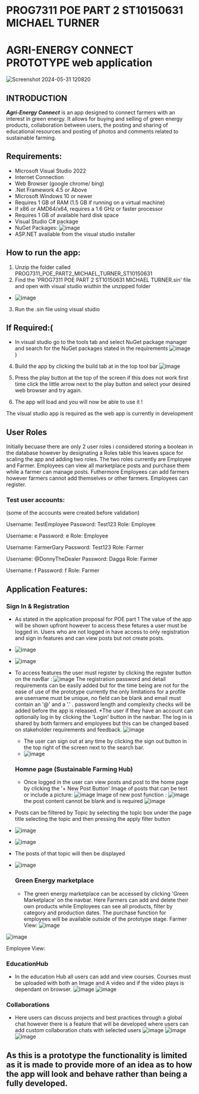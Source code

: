 # PROG7311 POE PART 2 ST10150631 MICHAEL TURNER
# AGRI-ENERGY CONNECT PROTOTYPE web application 

![Screenshot 2024-05-31 120820](https://github.com/ST10150631/Agri-Energy-Connect-App/assets/101188233/ef9c6ecd-a753-4222-9e78-8b5469a0414e)

## INTRODUCTION 
***Agri-Energy Connect*** is an app designed to connect farmers with an interest in green energy. It allows for buying and selling of green energy products, collaboration between users, the posting and sharing of educational resources and posting of photos and comments related to sustainable farming.

## Requirements:
* Microsoft Visual Studio 2022
* Internet Connection
* Web Browser (google chrome/ bing)
* .Net Framework 4.5 or Above
* Microsoft Windows 10 or newer
* Requires 1 GB of RAM (1.5 GB if running on a virtual machine)
* If x86 or AMD64/x64, requires a 1.6 GHz or faster processor
* Requires 1 GB of available hard disk space
* Visual Studio C# package
* NuGet Packages:
 ![image](https://github.com/ST10150631/Agri-Energy-Connect-App/assets/101188233/34e04dcd-c5a6-43d7-9244-02441a9783ff)
* ASP.NET available from the visual studio installer

## How to run the app:
1. Unzip the folder called PROG7311_POE_PART2_MICHAEL_TURNER_ST10150631
2. Find the 'PROG7311 POE PART 2 ST10150631 MICHAEL TURNER.sin' file and open with visual studio wiuthin the unzipped folder
* ![image](https://github.com/ST10150631/Agri-Energy-Connect-App/assets/101188233/c597fa22-f767-43ca-a9a5-16be277ddf06)
3. Run the .sin file using visual studio
  
## If Required:(
* In visual studio go to the tools tab and select NuGet package manager and search for the NuGet packages stated in the requirements
 ![image](https://github.com/ST10150631/Agri-Energy-Connect-App/assets/101188233/77ab00cb-0c06-4ec0-9715-a4d367ec4fbc)
)
4. Build the app by clicking the build tab at in the top tool bar
  ![image](https://github.com/ST10150631/Agri-Energy-Connect-App/assets/101188233/51d8800b-ef16-43e5-88ac-76a3fcc416e1)

5. Press the play button at the top of the screen if this does not work first time click the little arrow next to the play button and select your desired web browser and try again.
6. The app will load and you will now be able to use it !

The visual studio app is required as the web app is currently in development 

## User Roles 
Initially becuase there are only 2 user roles i considered storing a boolean in the database however by designating a Roles table this leaves space for scaling the app and adding two roles. 
The two roles currently are Employee and Farmer.
Employees can view all marketplace posts and purchase them while a farmer can manage posts.
Futhermore Employees can add farmers however farmers cannot add themselves or other farmers.
Employees can register.
### Test user accounts: 
(some of the accounts were created before validation)

Username: TestEmployee
Password: Test123
Role: Employee

Username: e
Password: e
Role: Employee

Username: FarmerGary
Password: Test123
Role: Farmer

Username: @DonnyTheDealer
Password: Dagga
Role: Farmer

Username: f
Password: f
Role: Farmer

## Application Features:

### Sign In & Registration 
* As stated in the application proposal for POE part 1 The value of the app will be shown upfront however to access these fetures a user must be logged in. Users who are not logged in have access to only registration and sign in features and can view posts but not create posts.
* ![image](https://github.com/ST10150631/Agri-Energy-Connect-App/assets/101188233/307534d9-4612-48ce-a875-2953fdd69b67)

* ![image](https://github.com/ST10150631/Agri-Energy-Connect-App/assets/101188233/dcdd8620-1209-4de0-941f-f0635a988d8a)

* To access features the user must register by clicking the register button on the navBar :
   ![image](https://github.com/ST10150631/Agri-Energy-Connect-App/assets/101188233/304e8f66-d6a9-406b-bcad-8b8794528902)
  The registration password and detail requirements can be easily added but for the time being are not for the ease of use of the prototype currently the only limitations for a profile are username must be unique, no field can be blank and email must contain an '@' and a '.' .
  password length and complexity checks will be added before the app is released.
  *The user if they have an account can optionally log in by clicking the 'Login' button in the navbar. The log in is shared by both farmers and employees but this can be changed based on stakeholder requirements and feedback.
  ![image](https://github.com/ST10150631/Agri-Energy-Connect-App/assets/101188233/54eeee17-fbcd-4432-85cf-3de86645e22e)
  * The user can sign out at any time by clicking the sign out button in the top right of the screen next to the search bar.
  * ![image](https://github.com/ST10150631/Agri-Energy-Connect-App/assets/101188233/a5d94d9d-6d0e-41c9-a4b7-f913725f43b9)


  ### Homne page (Sustainable Farming Hub)
  * Once logged in the user can view posts and post to the home page by clicking the '+ New Post Button'
    Image of posts that can be text or include a picture:
    ![image](https://github.com/ST10150631/Agri-Energy-Connect-App/assets/101188233/fcffe611-1a98-448d-9be3-0eb2b99b33ab)
    Image of new post function :
    ![image](https://github.com/ST10150631/Agri-Energy-Connect-App/assets/101188233/cda704ec-06e8-430b-ba1a-3ede51718929)
    the post content cannot be blank and is required 
![image](https://github.com/ST10150631/Agri-Energy-Connect-App/assets/101188233/8c34b13b-629d-4652-8445-536f342de253)
* Posts can be filtered by Topic by selecting the topic box under the page title selecting the topic and then pressing the apply filter button
* ![image](https://github.com/ST10150631/Agri-Energy-Connect-App/assets/101188233/2ef6ec07-4774-4d07-a3b5-2eef47efef73)
* ![image](https://github.com/ST10150631/Agri-Energy-Connect-App/assets/101188233/f9014a19-7904-435f-942f-c2094b21e568)
* The posts of that topic will then be displayed
* ![image](https://github.com/ST10150631/Agri-Energy-Connect-App/assets/101188233/7b45b13b-9a3b-4279-a357-97322d6ec345)

  ### Green Energy marketplace
  * The green energy marketplace can be accessed by clicking 'Green Marketplace' on the navbar. Here Farmers can add and delete their own products while Employees can see all products, filter by category and production dates. The purchase function for employees will be available outside of the prototype stage.
    Farmer View: 
![image](https://github.com/ST10150631/Agri-Energy-Connect-App/assets/101188233/d9346753-f55e-400e-8d7b-f51341e5da58)

![image](https://github.com/ST10150631/Agri-Energy-Connect-App/assets/101188233/1fd31510-cd3d-4824-8565-a36ace40528b)

Employee View: 


### EducationHub 
* In the education Hub all users can add and  view courses. Courses must be uploaded with both an Image and A video and if the video plays is dependant on browser.
  ![image](https://github.com/ST10150631/Agri-Energy-Connect-App/assets/101188233/34e4abd2-c3ff-4619-a8f8-64f0676f9aed)
![image](https://github.com/ST10150631/Agri-Energy-Connect-App/assets/101188233/3293f82a-faa1-4240-a957-88ab52d291e6)

### Collaborations 
* Here users can discuss projects and best practices through a global chat however there is a feature that will be developed where users can add custom collaboration chats with selected users 
![image](https://github.com/ST10150631/Agri-Energy-Connect-App/assets/101188233/705b6dfc-d594-4dd7-8d5f-c639485ce0b3)
![image](https://github.com/ST10150631/Agri-Energy-Connect-App/assets/101188233/0380728c-3b56-41d8-a785-85166b2d2b76)
![image](https://github.com/ST10150631/Agri-Energy-Connect-App/assets/101188233/282ea1ed-6b35-4d9c-8953-45c3b0a464be)

## As this is a prototype the functionality is limited as it is made to provide more of an idea as to how the app will look and behave rather than being a fully developed.






    

  



